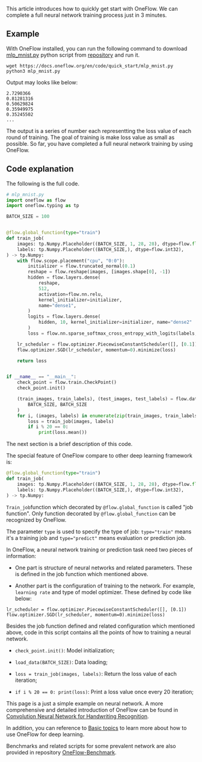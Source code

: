 This article introduces how to quickly get start with OneFlow. We can complete a full neural network training process just in 3 minutes.

## Example
With OneFlow installed, you can run the following command to download [mlp_mnist.py](https://github.com/Oneflow-Inc/oneflow-documentation/blob/master/en/docs/code/quick_start/mlp_mnist.py) python script from [repository](https://github.com/Oneflow-Inc/oneflow-documentation.git) and run it.

```shell
wget https://docs.oneflow.org/en/code/quick_start/mlp_mnist.py
python3 mlp_mnist.py
```

Output may looks like below:
```
2.7290366
0.81281316
0.50629824
0.35949975
0.35245502
...
```

The output is a series of number each representting the loss value of each round of training. The goal of training is make loss value as small as possible. So far, you have completed a full neural network training by using OneFlow.

## Code explanation
The following is the full code.
```python
# mlp_mnist.py
import oneflow as flow
import oneflow.typing as tp

BATCH_SIZE = 100


@flow.global_function(type="train")
def train_job(
    images: tp.Numpy.Placeholder((BATCH_SIZE, 1, 28, 28), dtype=flow.float),
    labels: tp.Numpy.Placeholder((BATCH_SIZE,), dtype=flow.int32),
) -> tp.Numpy:
    with flow.scope.placement("cpu", "0:0"):
        initializer = flow.truncated_normal(0.1)
        reshape = flow.reshape(images, [images.shape[0], -1])
        hidden = flow.layers.dense(
            reshape,
            512,
            activation=flow.nn.relu,
            kernel_initializer=initializer,
            name="dense1",
        )
        logits = flow.layers.dense(
            hidden, 10, kernel_initializer=initializer, name="dense2"
        )
        loss = flow.nn.sparse_softmax_cross_entropy_with_logits(labels, logits)

    lr_scheduler = flow.optimizer.PiecewiseConstantScheduler([], [0.1])
    flow.optimizer.SGD(lr_scheduler, momentum=0).minimize(loss)

    return loss


if __name__ == "__main__":
    check_point = flow.train.CheckPoint()
    check_point.init()

    (train_images, train_labels), (test_images, test_labels) = flow.data.load_mnist(
        BATCH_SIZE, BATCH_SIZE
    )
    for i, (images, labels) in enumerate(zip(train_images, train_labels)):
        loss = train_job(images, labels)
        if i % 20 == 0:
            print(loss.mean())
```

The next section is a brief description of this code.

The special feature of OneFlow compare to other deep learning framework is:
```python
@flow.global_function(type="train")
def train_job(
    images: tp.Numpy.Placeholder((BATCH_SIZE, 1, 28, 28), dtype=flow.float),
    labels: tp.Numpy.Placeholder((BATCH_SIZE,), dtype=flow.int32),
) -> tp.Numpy:
```
`Train_job`function which decorated by `@flow.global_function` is called "job function". Only function decorated by `@flow.global_function` can be recognized by OneFlow. 

The parameter `type` is used to specify the type of job: `type="train"` means it's a training job and `type="predict"` means evaluation or prediction job.

In OneFlow, a neural network training or prediction task need two pieces of information:

* One part is structure of neural networks and related parameters. These is defined in the job function which mentioned above.

* Another part is the configuration of training to the network. For example, `learning rate` and type of model optimizer. These defined by code like below:

```
lr_scheduler = flow.optimizer.PiecewiseConstantScheduler([], [0.1])
flow.optimizer.SGD(lr_scheduler, momentum=0).minimize(loss)
```

Besides the job function defined and related configuration which mentioned above, code in this script contains all the points of how to training a neural network.

* `check_point.init()`: Model initialization;

* `load_data(BATCH_SIZE)`: Data loading;

* `loss = train_job(images, labels)`: Return the loss value of each iteration;

* `if i % 20 == 0: print(loss)`: Print a loss value once every 20 iteration;

This page is a just a simple example on neural network. 
A more comprehensive and detailed introduction of OneFlow can be found in [Convolution Neural Network for Handwriting Recognition](lenet_mnist.md). 

In addition, you can reference to [Basic topics](../basics_topics/data_input.md) to learn more about how to use OneFlow for deep learning.

Benchmarks and related scripts for some prevalent network are also provided in repository [OneFlow-Benchmark](https://github.com/Oneflow-Inc/OneFlow-Benchmark).




